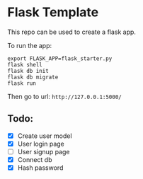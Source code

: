 # Flask Template

This repo can be used to create a flask app.

To run the app:

``` 
export FLASK_APP=flask_starter.py
flask shell
flask db init
flask db migrate
flask run
```

Then go to url: `http://127.0.0.1:5000/`

## Todo:

- [x] Create user model
- [x] User login page
- [ ] User signup page
- [x] Connect db
- [x] Hash password

